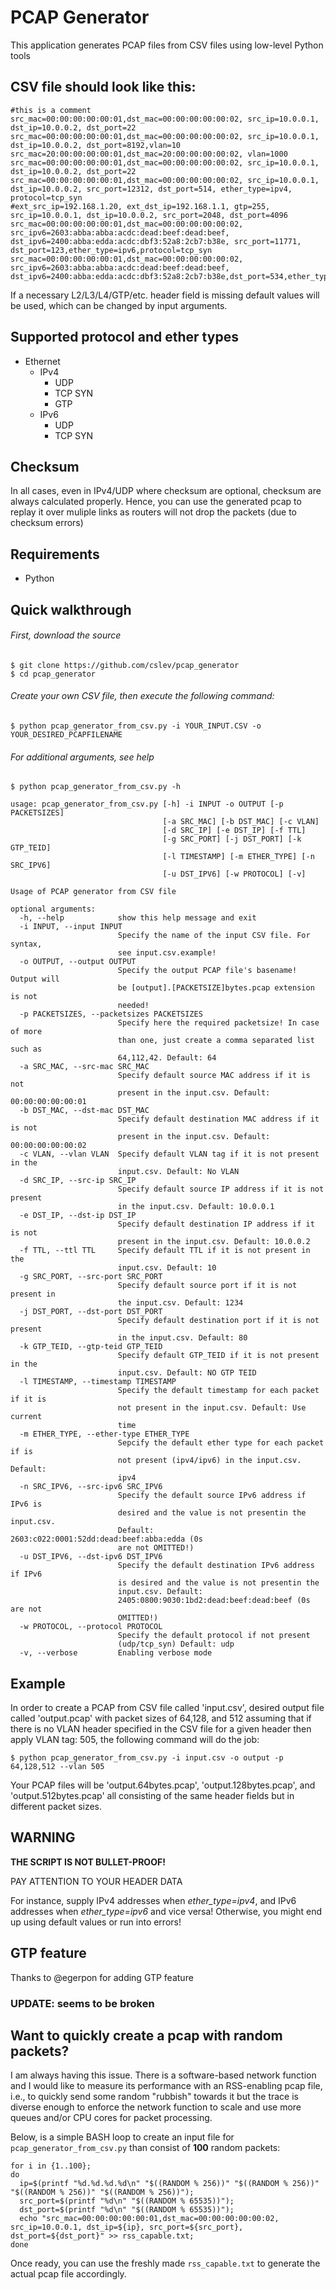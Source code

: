 # PCAP Generator
This application generates PCAP files from CSV files using low-level Python tools

## CSV file should look like this:
```
#this is a comment
src_mac=00:00:00:00:00:01,dst_mac=00:00:00:00:00:02, src_ip=10.0.0.1, dst_ip=10.0.0.2, dst_port=22
src_mac=00:00:00:00:00:01,dst_mac=00:00:00:00:00:02, src_ip=10.0.0.1, dst_ip=10.0.0.2, dst_port=8192,vlan=10
src_mac=20:00:00:00:00:01,dst_mac=20:00:00:00:00:02, vlan=1000
src_mac=00:00:00:00:00:01,dst_mac=00:00:00:00:00:02, src_ip=10.0.0.1, dst_ip=10.0.0.2, dst_port=22
src_mac=00:00:00:00:00:01,dst_mac=00:00:00:00:00:02, src_ip=10.0.0.1, dst_ip=10.0.0.2, src_port=12312, dst_port=514, ether_type=ipv4, protocol=tcp_syn
#ext_src_ip=192.168.1.20, ext_dst_ip=192.168.1.1, gtp=255, src_ip=10.0.0.1, dst_ip=10.0.0.2, src_port=2048, dst_port=4096
src_mac=00:00:00:00:00:01,dst_mac=00:00:00:00:00:02, src_ipv6=2603:abba:abba:acdc:dead:beef:dead:beef, dst_ipv6=2400:abba:edda:acdc:dbf3:52a8:2cb7:b38e, src_port=11771, dst_port=123,ether_type=ipv6,protocol=tcp_syn
src_mac=00:00:00:00:00:01,dst_mac=00:00:00:00:00:02, src_ipv6=2603:abba:abba:acdc:dead:beef:dead:beef, dst_ipv6=2400:abba:edda:acdc:dbf3:52a8:2cb7:b38e,dst_port=534,ether_type=ipv6,protocol=udp

```
 If a necessary L2/L3/L4/GTP/etc. header field is missing default values will be used, which can be changed by input arguments.
 
## Supported protocol and ether types
- Ethernet
  - IPv4
    - UDP
    - TCP SYN
    - GTP
  - IPv6
    - UDP
    - TCP SYN

## Checksum
In all cases, even in IPv4/UDP where checksum are optional, checksum are always calculated properly.
Hence, you can use the generated pcap to replay it over muliple links as routers will not drop the packets (due to checksum errors)


## Requirements
 - Python
 
## Quick walkthrough
###### First, download the source
```
$ git clone https://github.com/cslev/pcap_generator
$ cd pcap_generator
```

###### Create your own CSV file, then execute the following command:
```
$ python pcap_generator_from_csv.py -i YOUR_INPUT.CSV -o YOUR_DESIRED_PCAPFILENAME
```

###### For additional arguments, see help
```
$ python pcap_generator_from_csv.py -h

usage: pcap_generator_from_csv.py [-h] -i INPUT -o OUTPUT [-p PACKETSIZES]
                                  [-a SRC_MAC] [-b DST_MAC] [-c VLAN]
                                  [-d SRC_IP] [-e DST_IP] [-f TTL]
                                  [-g SRC_PORT] [-j DST_PORT] [-k GTP_TEID]
                                  [-l TIMESTAMP] [-m ETHER_TYPE] [-n SRC_IPV6]
                                  [-u DST_IPV6] [-w PROTOCOL] [-v]

Usage of PCAP generator from CSV file

optional arguments:
  -h, --help            show this help message and exit
  -i INPUT, --input INPUT
                        Specify the name of the input CSV file. For syntax,
                        see input.csv.example!
  -o OUTPUT, --output OUTPUT
                        Specify the output PCAP file's basename! Output will
                        be [output].[PACKETSIZE]bytes.pcap extension is not
                        needed!
  -p PACKETSIZES, --packetsizes PACKETSIZES
                        Specify here the required packetsize! In case of more
                        than one, just create a comma separated list such as
                        64,112,42. Default: 64
  -a SRC_MAC, --src-mac SRC_MAC
                        Specify default source MAC address if it is not
                        present in the input.csv. Default: 00:00:00:00:00:01
  -b DST_MAC, --dst-mac DST_MAC
                        Specify default destination MAC address if it is not
                        present in the input.csv. Default: 00:00:00:00:00:02
  -c VLAN, --vlan VLAN  Specify default VLAN tag if it is not present in the
                        input.csv. Default: No VLAN
  -d SRC_IP, --src-ip SRC_IP
                        Specify default source IP address if it is not present
                        in the input.csv. Default: 10.0.0.1
  -e DST_IP, --dst-ip DST_IP
                        Specify default destination IP address if it is not
                        present in the input.csv. Default: 10.0.0.2
  -f TTL, --ttl TTL     Specify default TTL if it is not present in the
                        input.csv. Default: 10
  -g SRC_PORT, --src-port SRC_PORT
                        Specify default source port if it is not present in
                        the input.csv. Default: 1234
  -j DST_PORT, --dst-port DST_PORT
                        Specify default destination port if it is not present
                        in the input.csv. Default: 80
  -k GTP_TEID, --gtp-teid GTP_TEID
                        Specify default GTP_TEID if it is not present in the
                        input.csv. Default: NO GTP TEID
  -l TIMESTAMP, --timestamp TIMESTAMP
                        Specify the default timestamp for each packet if it is
                        not present in the input.csv. Default: Use current
                        time
  -m ETHER_TYPE, --ether-type ETHER_TYPE
                        Sepcify the default ether type for each packet if is
                        not present (ipv4/ipv6) in the input.csv. Default:
                        ipv4
  -n SRC_IPV6, --src-ipv6 SRC_IPV6
                        Specify the default source IPv6 address if IPv6 is
                        desired and the value is not presentin the input.csv.
                        Default: 2603:c022:0001:52dd:dead:beef:abba:edda (0s
                        are not OMITTED!)
  -u DST_IPV6, --dst-ipv6 DST_IPV6
                        Specify the default destination IPv6 address if IPv6
                        is desired and the value is not presentin the
                        input.csv. Default:
                        2405:0800:9030:1bd2:dead:beef:dead:beef (0s are not
                        OMITTED!)
  -w PROTOCOL, --protocol PROTOCOL
                        Specify the default protocol if not present
                        (udp/tcp_syn) Default: udp
  -v, --verbose         Enabling verbose mode

```

## Example
In order to create a PCAP from CSV file called 'input.csv', desired output file called 'output.pcap' with packet sizes of 64,128, and 512 assuming that if there is no VLAN header specified in the CSV file for a given header then apply VLAN tag: 505, the following command will do the job:
```
$ python pcap_generator_from_csv.py -i input.csv -o output -p 64,128,512 --vlan 505
```
Your PCAP files will be 'output.64bytes.pcap', 'output.128bytes.pcap', and 'output.512bytes.pcap' all consisting of the same header fields but in different packet sizes.

## WARNING
**THE SCRIPT IS NOT BULLET-PROOF!**

PAY ATTENTION TO YOUR HEADER DATA

For instance, supply IPv4 addresses when *ether_type=ipv4*, and IPv6 addresses when *ether_type=ipv6* and vice versa!
Otherwise, you might end up using default values or run into errors!

## GTP feature 
Thanks to @egerpon for adding GTP feature
### UPDATE: seems to be broken

## Want to quickly create a pcap with random packets?
I am always having this issue. There is a software-based network function and I would like to measure its performance with an RSS-enabling pcap file, i.e., to quickly send some random "rubbish" towards it but the trace is diverse enough to enforce the network function to scale and use more queues and/or CPU cores for packet processing.

Below, is a simple BASH loop to create an input file for `pcap_generator_from_csv.py` than consist of **100** random packets:
```
for i in {1..100}; 
do 
  ip=$(printf "%d.%d.%d.%d\n" "$((RANDOM % 256))" "$((RANDOM % 256))" "$((RANDOM % 256))" "$((RANDOM % 256))"); 
  src_port=$(printf "%d\n" "$((RANDOM % 65535))");
  dst_port=$(printf "%d\n" "$((RANDOM % 65535))"); 
  echo "src_mac=00:00:00:00:00:01,dst_mac=00:00:00:00:00:02, src_ip=10.0.0.1, dst_ip=${ip}, src_port=${src_port}, dst_port=${dst_port}" >> rss_capable.txt;
done
```
Once ready, you can use the freshly made `rss_capable.txt` to generate the actual pcap file accordingly.
